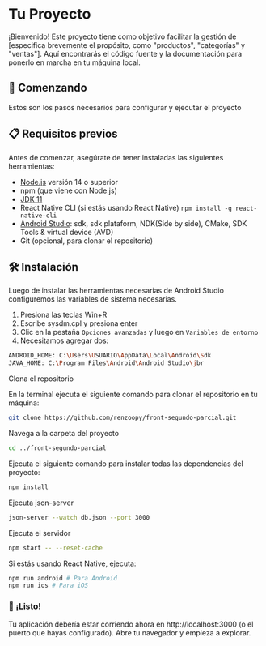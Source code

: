 # Tu Proyecto

¡Bienvenido! Este proyecto tiene como objetivo facilitar la gestión de [especifica brevemente el propósito, como "productos", "categorías" y "ventas"]. Aquí encontrarás el código fuente y la documentación para ponerlo en marcha en tu máquina local.

## 🚀 Comenzando

Estos son los pasos necesarios para configurar y ejecutar el proyecto

## 📋 Requisitos previos

Antes de comenzar, asegúrate de tener instaladas las siguientes herramientas:

- [Node.js](https://nodejs.org/en/download/package-manager) versión 14 o superior
- npm (que viene con Node.js)
- [JDK 11](https://www.oracle.com/java/technologies/downloads/#java11-windows)
- React Native CLI (si estás usando React Native) `npm install -g react-native-cli`
- [Android Studio](https://developer.android.com/studio?hl=es-419): sdk, sdk plataform, NDK(Side by side), CMake, SDK Tools & virtual device (AVD)
- Git (opcional, para clonar el repositorio)

## 🛠 Instalación

Luego de instalar las herramientas necesarias de Android Studio configuremos las variables de sistema necesarias.

1. Presiona las teclas Win+R
2. Escribe sysdm.cpl y presiona enter
3. Clic en la pestaña `Opciones avanzadas` y luego en `Variables de entorno`
4. Necesitamos agregar dos:

```bash
ANDROID_HOME: C:\Users\USUARIO\AppData\Local\Android\Sdk
JAVA_HOME: C:\Program Files\Android\Android Studio\jbr
```

Clona el repositorio

En la terminal ejecuta el siguiente comando para clonar el repositorio en tu máquina:

```bash
git clone https://github.com/renzoopy/front-segundo-parcial.git
```

Navega a la carpeta del proyecto

```bash
cd ../front-segundo-parcial
```

Ejecuta el siguiente comando para instalar todas las dependencias del proyecto:

```bash
npm install
```

Ejecuta json-server

```bash
json-server --watch db.json --port 3000
```

Ejecuta el servidor

```bash
npm start -- --reset-cache
```

Si estás usando React Native, ejecuta:

```bash
npm run android # Para Android
npm run ios # Para iOS
```

### 🎉 ¡Listo!

Tu aplicación debería estar corriendo ahora en http://localhost:3000 (o el puerto que hayas configurado). Abre tu navegador y empieza a explorar.
